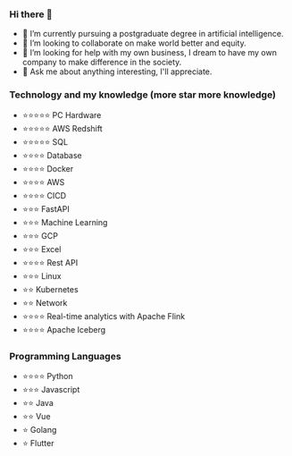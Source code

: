 ### Hi there 👋

<!--
**leokri89/leokri89** is a ✨ _special_ ✨ repository because its `README.md` (this file) appears on your GitHub profile.

Here are some ideas to get you started:

- 🔭 I’m currently working on ...
- 🌱 I’m currently learning ...
- 👯 I’m looking to collaborate on ...
- 🤔 I’m looking for help with ...
- 💬 Ask me about ...
- 📫 How to reach me: ...
- 😄 Pronouns: ...
- ⚡ Fun fact: ...
-->

- 🌱 I’m currently pursuing a postgraduate degree in artificial intelligence.
- 👯 I’m looking to collaborate on make world better and equity.
- 🤔 I’m looking for help with my own business, I dream to have my own company to make difference in the society.
- 💬 Ask me about anything interesting, I'll appreciate.

### Technology and my knowledge (more star more knowledge)

- :star::star::star::star::star: PC Hardware
- :star::star::star::star::star: AWS Redshift
- :star::star::star::star::star: SQL
- :star::star::star::star: Database
- :star::star::star::star: Docker
- :star::star::star::star: AWS
- :star::star::star::star: CICD
- :star::star::star: FastAPI
- :star::star::star: Machine Learning
- :star::star::star: GCP
- :star::star::star: Excel
- :star::star::star::star: Rest API
- :star::star::star: Linux
- :star::star: Kubernetes
- :star::star: Network
- :star::star::star::star: Real-time analytics with Apache Flink
- :star::star::star::star: Apache Iceberg

### Programming Languages
- :star::star::star::star: Python
- :star::star::star: Javascript
- :star::star: Java
- :star::star: Vue
- :star: Golang
- :star: Flutter
